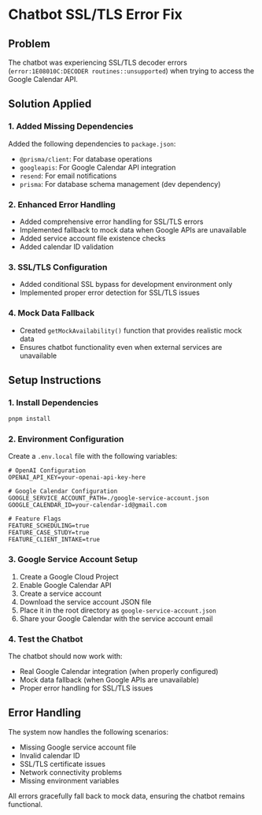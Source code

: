 # Chatbot SSL/TLS Error Fix

## Problem
The chatbot was experiencing SSL/TLS decoder errors (`error:1E08010C:DECODER routines::unsupported`) when trying to access the Google Calendar API.

## Solution Applied

### 1. Added Missing Dependencies
Added the following dependencies to `package.json`:
- `@prisma/client`: For database operations
- `googleapis`: For Google Calendar API integration
- `resend`: For email notifications
- `prisma`: For database schema management (dev dependency)

### 2. Enhanced Error Handling
- Added comprehensive error handling for SSL/TLS errors
- Implemented fallback to mock data when Google APIs are unavailable
- Added service account file existence checks
- Added calendar ID validation

### 3. SSL/TLS Configuration
- Added conditional SSL bypass for development environment only
- Implemented proper error detection for SSL/TLS issues

### 4. Mock Data Fallback
- Created `getMockAvailability()` function that provides realistic mock data
- Ensures chatbot functionality even when external services are unavailable

## Setup Instructions

### 1. Install Dependencies
```bash
pnpm install
```

### 2. Environment Configuration
Create a `.env.local` file with the following variables:

```env
# OpenAI Configuration
OPENAI_API_KEY=your-openai-api-key-here

# Google Calendar Configuration
GOOGLE_SERVICE_ACCOUNT_PATH=./google-service-account.json
GOOGLE_CALENDAR_ID=your-calendar-id@gmail.com

# Feature Flags
FEATURE_SCHEDULING=true
FEATURE_CASE_STUDY=true
FEATURE_CLIENT_INTAKE=true
```

### 3. Google Service Account Setup
1. Create a Google Cloud Project
2. Enable Google Calendar API
3. Create a service account
4. Download the service account JSON file
5. Place it in the root directory as `google-service-account.json`
6. Share your Google Calendar with the service account email

### 4. Test the Chatbot
The chatbot should now work with:
- Real Google Calendar integration (when properly configured)
- Mock data fallback (when Google APIs are unavailable)
- Proper error handling for SSL/TLS issues

## Error Handling
The system now handles the following scenarios:
- Missing Google service account file
- Invalid calendar ID
- SSL/TLS certificate issues
- Network connectivity problems
- Missing environment variables

All errors gracefully fall back to mock data, ensuring the chatbot remains functional.
